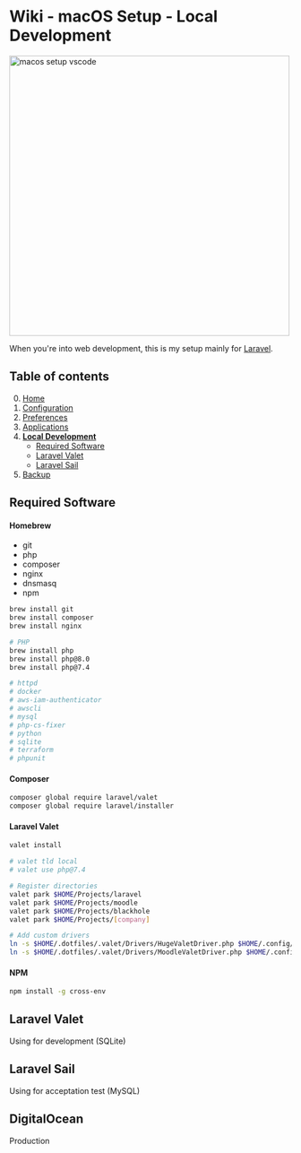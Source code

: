 # Wiki - macOS Setup - Local Development

<img src="/.images/macos_setup_vscode.png" width="500px" alt="macos setup vscode">

When you're into web development, this is my setup mainly for [Laravel](https://laravel.com/).

## Table of contents
0. [Home](/current-setups/macos-setup/0-home.md)
1. [Configuration](/current-setups/macos-setup/1-configuration.md)
2. [Preferences](/current-setups/macos-setup/2-preferences.md)
3. [Applications](/current-setups/macos-setup/3-applications.md)
4. [**Local Development**](/current-setups/macos-setup/4-local-development.md)
    * [Required Software](#required-software)
    * [Laravel Valet](#laravel-valet)
    * [Laravel Sail](#laravel-sail)
5. [Backup](/current-setups/macos-setup/5-backup.md)

## Required Software
#### Homebrew
* git
* php
* composer
* nginx
* dnsmasq
* npm

```bash
brew install git
brew install composer
brew install nginx

# PHP
brew install php
brew install php@8.0
brew install php@7.4

# httpd
# docker
# aws-iam-authenticator
# awscli
# mysql
# php-cs-fixer
# python
# sqlite
# terraform
# phpunit
```

#### Composer
```bash
composer global require laravel/valet
composer global require laravel/installer
```

#### Laravel Valet
```bash
valet install

# valet tld local
# valet use php@7.4

# Register directories
valet park $HOME/Projects/laravel
valet park $HOME/Projects/moodle
valet park $HOME/Projects/blackhole
valet park $HOME/Projects/[company]

# Add custom drivers
ln -s $HOME/.dotfiles/.valet/Drivers/HugeValetDriver.php $HOME/.config/valet/Drivers/HugeValetDriver.php
ln -s $HOME/.dotfiles/.valet/Drivers/MoodleValetDriver.php $HOME/.config/valet/Drivers/MoodleValetDriver.php
```

#### NPM
```bash
npm install -g cross-env
```


## Laravel Valet
Using for development (SQLite)

## Laravel Sail
Using for acceptation test (MySQL)

## DigitalOcean
Production
